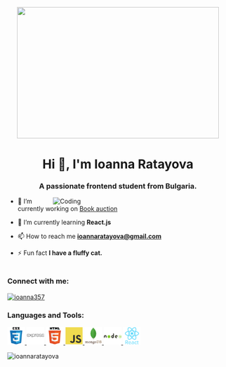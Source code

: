 <p align="center">
  <img width="460" height="300" src="https://media0.giphy.com/media/E1Kd3pQwrsMtQbNkt0/giphy.gif?cid=ecf05e4756gb6qblq5q8aclrpqv4evalq6cafu3no3fp4xc8&ep=v1_gifs_search&rid=giphy.gif&ct=g">
</p>
<h1 align="center">Hi 👋, I'm Ioanna Ratayova</h1>
<h3 align="center">A passionate frontend student from Bulgaria.</h3>
<img align="right" alt="Coding" width="400" src="https://i.pinimg.com/originals/5c/fc/f2/5cfcf2982930665e2a22f3c2d634976d.jpg">




- 🔭 I’m currently working on [Book auction](https://github.com/ioannaratayova/Book-auction)

- 🌱 I’m currently learning **React.js**

- 📫 How to reach me **ioannaratayova@gmail.com**

- ⚡ Fun fact **I have a fluffy cat.**
<br/><br/>
<h3 align="left">Connect with me:</h3>
<p align="left">
<a href="https://instagram.com/ioanna357" target="blank"><img align="center" src="https://raw.githubusercontent.com/rahuldkjain/github-profile-readme-generator/master/src/images/icons/Social/instagram.svg" alt="ioanna357" height="30" width="40" /></a>
</p>
<h3 align="left">Languages and Tools:</h3>
<p align="left"> <a href="https://www.w3schools.com/css/" target="_blank" rel="noreferrer"> <img src="https://raw.githubusercontent.com/devicons/devicon/master/icons/css3/css3-original-wordmark.svg" alt="css3" width="40" height="40"/> </a> <a href="https://expressjs.com" target="_blank" rel="noreferrer"> <img src="https://raw.githubusercontent.com/devicons/devicon/master/icons/express/express-original-wordmark.svg" alt="express" width="40" height="40"/> </a> <a href="https://www.w3.org/html/" target="_blank" rel="noreferrer"> <img src="https://raw.githubusercontent.com/devicons/devicon/master/icons/html5/html5-original-wordmark.svg" alt="html5" width="40" height="40"/> </a> <a href="https://developer.mozilla.org/en-US/docs/Web/JavaScript" target="_blank" rel="noreferrer"> <img src="https://raw.githubusercontent.com/devicons/devicon/master/icons/javascript/javascript-original.svg" alt="javascript" width="40" height="40"/> </a> <a href="https://www.mongodb.com/" target="_blank" rel="noreferrer"> <img src="https://raw.githubusercontent.com/devicons/devicon/master/icons/mongodb/mongodb-original-wordmark.svg" alt="mongodb" width="40" height="40"/> </a> <a href="https://nodejs.org" target="_blank" rel="noreferrer"> <img src="https://raw.githubusercontent.com/devicons/devicon/master/icons/nodejs/nodejs-original-wordmark.svg" alt="nodejs" width="40" height="40"/> </a> <a href="https://reactjs.org/" target="_blank" rel="noreferrer"> <img src="https://raw.githubusercontent.com/devicons/devicon/master/icons/react/react-original-wordmark.svg" alt="react" width="40" height="40"/> </a> </p>

<p><img  align="center" src="https://github-readme-stats.vercel.app/api/top-langs?username=ioannaratayova&show_icons=true&locale=en&layout=compact" alt="ioannaratayova" /></p>


